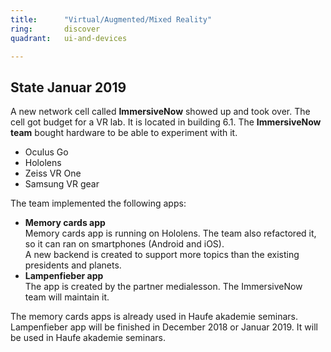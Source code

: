 ```yaml
---
title:      "Virtual/Augmented/Mixed Reality"
ring:       discover
quadrant:   ui-and-devices

---
```


## State Januar 2019 ##

A new network cell called **ImmersiveNow** showed up and took over.
The cell got budget for a VR lab. It is located in building 6.1.
The **ImmersiveNow team** bought hardware to be able to experiment with it.
* Oculus Go
* Hololens
* Zeiss VR One
* Samsung VR gear

The team implemented the following apps:
* **Memory cards app**   
Memory cards app is running on Hololens. The team also refactored it, so it can ran on smartphones (Android and iOS).   
A new backend is created to support more topics than the existing presidents and planets.
* **Lampenfieber app**   
The app is created by the partner medialesson. The ImmersiveNow team will maintain it.

The memory cards apps is already used in Haufe akademie seminars.   
Lampenfieber app will be finished in December 2018 or Januar 2019. It will be used in Haufe akademie seminars.
